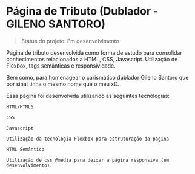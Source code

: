 <h1>Página de Tributo (Dublador - GILENO SANTORO)</h1>

>Status do projeto: Em desenvolvimento 

Pagina de tributo desenvolvida como forma de estudo para consolidar conhecimentos relacionados a HTML, CSS, Javascript. Utilização de Flexbox, tags semânticas e responsividade. 

Bem como, para homenagear o carismático dublador Gileno Santoro que por sinal tinha o mesmo nome que o meu xD.

Essa página foi desenvolvida utilizando as seguintes tecnologias:

```
HTML/HTML5
```
```
CSS
```
```
Javascript
```
```
Utilização da tecnologia Flexbox para estruturação da página
```
```
HTML Semântico
```
```
Utilização de css @media para deixar a página responsiva (em desenvolvimento).
```
